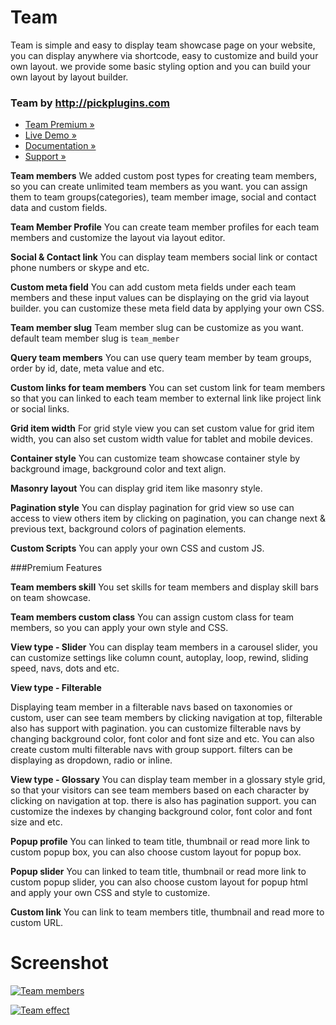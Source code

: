 # Team


Team is simple and easy to display team showcase page on your website, you can display anywhere via shortcode, easy to customize and build your own layout. we provide some basic styling option and you can build your own layout by layout builder.

### Team by http://pickplugins.com

* [Team Premium &raquo;](https://www.pickplugins.com/item/team-responsive-meet-the-team-grid-for-wordpress/?ref=wordpress.org)
* [Live Demo &raquo;](https://www.pickplugins.com/demo/team/?ref=wordpress.org)
* [Documentation &raquo;](https://www.pickplugins.com/documentation/team/?ref=wordpress.org)
* [Support &raquo;](https://www.pickplugins.com/support/?ref=wordpress.org)

**Team members**
We added custom post types for creating team members, so you can create unlimited team members as you want. you can assign them to team groups(categories), team member image, social and contact data and custom fields.

**Team Member Profile**
You can create team member profiles for each team members and customize the layout via layout editor.

**Social & Contact link**
You can display team members social link or contact phone numbers or skype and etc.

**Custom meta field**
You can add custom meta fields under each team members and these input values can be displaying on the grid via layout builder. you can customize these meta field data by applying your own CSS.

**Team member slug**
Team member slug can be customize as you want. default team member slug is `team_member`

**Query team members**
You can use query team member by team groups, order by id, date, meta value and etc.

**Custom links for team members**
You can set custom link for team members so that you can linked to each team member to external link like project link or social links.

**Grid item width**
For grid style view you can set custom value for grid item width, you can also set custom width value for tablet and mobile devices.

**Container style**
You can customize team showcase container style by background image, background color and text align.

**Masonry layout**
You can display grid item like masonry style.

**Pagination style**
You can display pagination for grid view so use can access to view others item by clicking on pagination, you can change next & previous text, background colors of pagination elements.

**Custom Scripts**
You can apply your own CSS and custom JS.


###Premium Features

**Team members skill**
You set skills for team members and display skill bars on team showcase.

**Team members custom class**
You can assign custom class for team members, so you can apply your own style and CSS.

**View type - Slider**
You can display team members in a carousel slider, you can customize settings like column count, autoplay, loop, rewind, sliding speed, navs, dots and etc.

**View type - Filterable**

Displaying team member in a filterable navs based on taxonomies or custom, user can see team members by clicking navigation at top, filterable also has support with pagination. you can customize filterable navs by changing background color, font color and font size and etc. You can also create custom multi filterable navs with group support. filters can be displaying as dropdown, radio or inline.

**View type - Glossary**
You can display team member in a glossary style grid, so that your visitors can see team members based on each character by clicking on navigation at top. there is also has pagination support. you can customize the indexes by changing background color, font color and font size and etc.

**Popup profile**
You can linked to team title, thumbnail or read more link to custom popup box, you can also choose custom layout for popup box.

**Popup slider**
You can linked to team title, thumbnail or read more link to custom popup slider, you can also choose custom layout for popup html and apply your own CSS and style to customize.

**Custom link**
You can link to team members title, thumbnail and read more to custom URL.



# Screenshot


[![Team members](https://ps.w.org/team/assets/screenshot-1.png?rev=1747451)](https://ps.w.org/team/assets/screenshot-1.png?rev=1747451)

[![Team effect](https://ps.w.org/team/assets/screenshot-3.gif?rev=1747697)](https://ps.w.org/team/assets/screenshot-3.gif?rev=1747697)





















